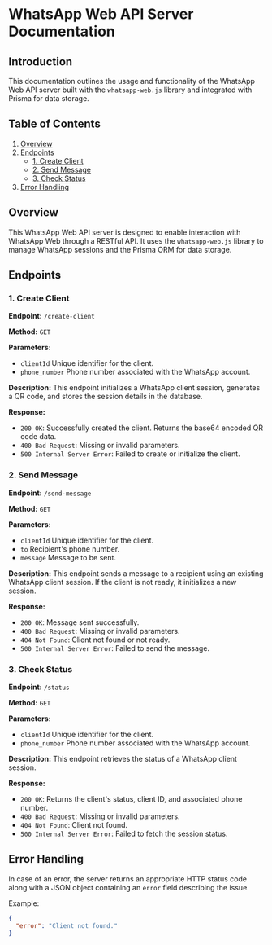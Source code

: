 # WhatsApp Web API Server Documentation

## Introduction

This documentation outlines the usage and functionality of the WhatsApp Web API server built with the `whatsapp-web.js` library and integrated with Prisma for data storage.

## Table of Contents

1. [Overview](#overview)
2. [Endpoints](#endpoints)
   - [1. Create Client](#1-create-client)
   - [2. Send Message](#2-send-message)
   - [3. Check Status](#3-check-status)
3. [Error Handling](#error-handling)

## Overview

This WhatsApp Web API server is designed to enable interaction with WhatsApp Web through a RESTful API. It uses the `whatsapp-web.js` library to manage WhatsApp sessions and the Prisma ORM for data storage.

## Endpoints

### 1. Create Client

**Endpoint:** `/create-client`

**Method:** `GET`

**Parameters:**
- `clientId`  Unique identifier for the client.
- `phone_number`  Phone number associated with the WhatsApp account.

**Description:**
This endpoint initializes a WhatsApp client session, generates a QR code, and stores the session details in the database.

**Response:**
- `200 OK`: Successfully created the client. Returns the base64 encoded QR code data.
- `400 Bad Request`: Missing or invalid parameters.
- `500 Internal Server Error`: Failed to create or initialize the client.

### 2. Send Message

**Endpoint:** `/send-message`

**Method:** `GET`

**Parameters:**
- `clientId`  Unique identifier for the client.
- `to`  Recipient's phone number.
- `message`  Message to be sent.

**Description:**
This endpoint sends a message to a recipient using an existing WhatsApp client session. If the client is not ready, it initializes a new session.

**Response:**
- `200 OK`: Message sent successfully.
- `400 Bad Request`: Missing or invalid parameters.
- `404 Not Found`: Client not found or not ready.
- `500 Internal Server Error`: Failed to send the message.

### 3. Check Status

**Endpoint:** `/status`

**Method:** `GET`

**Parameters:**
- `clientId` Unique identifier for the client.
- `phone_number` Phone number associated with the WhatsApp account.

**Description:**
This endpoint retrieves the status of a WhatsApp client session.

**Response:**
- `200 OK`: Returns the client's status, client ID, and associated phone number.
- `400 Bad Request`: Missing or invalid parameters.
- `404 Not Found`: Client not found.
- `500 Internal Server Error`: Failed to fetch the session status.

## Error Handling

In case of an error, the server returns an appropriate HTTP status code along with a JSON object containing an `error` field describing the issue.

Example:
```json
{
  "error": "Client not found."
}
